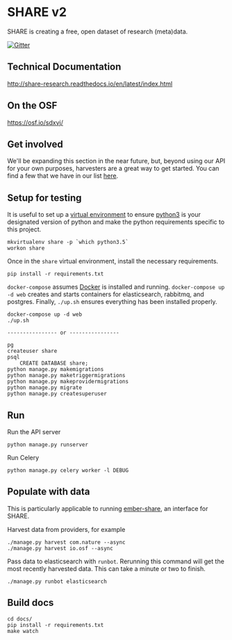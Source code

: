 # SHARE v2

SHARE is creating a free, open dataset of research (meta)data.

[![Gitter](https://badges.gitter.im/CenterForOpenScience/SHARE.svg)](https://gitter.im/CenterForOpenScience/SHARE)

## Technical Documentation

http://share-research.readthedocs.io/en/latest/index.html


## On the OSF

https://osf.io/sdxvj/


## Get involved

We'll be expanding this section in the near future, but, beyond using our API for your own purposes, harvesters are a great way to get started. You can find a few that we have in our list [here](https://github.com/CenterForOpenScience/SHARE/issues/510).

## Setup for testing
It is useful to set up a [virtual environment](http://virtualenvwrapper.readthedocs.io/en/latest/install.html) to ensure [python3](https://www.python.org/downloads/) is your designated version of python and make the python requirements specific to this project.

    mkvirtualenv share -p `which python3.5`
    workon share

Once in the `share` virtual environment, install the necessary requirements.

    pip install -r requirements.txt

`docker-compose` assumes [Docker](https://www.docker.com/) is installed and running. `docker-compose up -d web` creates and starts containers for elasticsearch, rabbitmq, and postgres. Finally, `./up.sh` ensures everything has been installed properly.

    docker-compose up -d web
    ./up.sh

    ---------------- or ----------------

    pg
    createuser share
    psql
        CREATE DATABASE share;
    python manage.py makemigrations
    python manage.py maketriggermigrations
    python manage.py makeprovidermigrations
    python manage.py migrate
    python manage.py createsuperuser

## Run
Run the API server

    python manage.py runserver

Run Celery

    python manage.py celery worker -l DEBUG

## Populate with data
This is particularly applicable to running [ember-share](https://github.com/CenterForOpenScience/ember-share), an interface for SHARE.

Harvest data from providers, for example

    ./manage.py harvest com.nature --async
    ./manage.py harvest io.osf --async

Pass data to elasticsearch with `runbot`. Rerunning this command will get the most recently harvested data. This can take a minute or two to finish.

    ./manage.py runbot elasticsearch

## Build docs

    cd docs/
    pip install -r requirements.txt
    make watch
